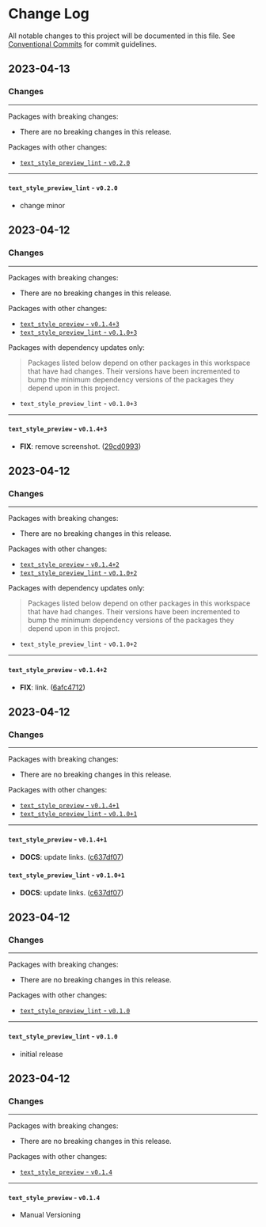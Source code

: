 # Change Log

All notable changes to this project will be documented in this file.
See [Conventional Commits](https://conventionalcommits.org) for commit guidelines.

## 2023-04-13

### Changes

---

Packages with breaking changes:

 - There are no breaking changes in this release.

Packages with other changes:

 - [`text_style_preview_lint` - `v0.2.0`](#text_style_preview_lint---v020)

---

#### `text_style_preview_lint` - `v0.2.0`

 - change minor


## 2023-04-12

### Changes

---

Packages with breaking changes:

 - There are no breaking changes in this release.

Packages with other changes:

 - [`text_style_preview` - `v0.1.4+3`](#text_style_preview---v0143)
 - [`text_style_preview_lint` - `v0.1.0+3`](#text_style_preview_lint---v0103)

Packages with dependency updates only:

> Packages listed below depend on other packages in this workspace that have had changes. Their versions have been incremented to bump the minimum dependency versions of the packages they depend upon in this project.

 - `text_style_preview_lint` - `v0.1.0+3`

---

#### `text_style_preview` - `v0.1.4+3`

 - **FIX**: remove screenshot. ([29cd0993](https://github.com/K9i-0/text_style_preview/commit/29cd0993437f0a518982eaf5ab6f9bef20805830))


## 2023-04-12

### Changes

---

Packages with breaking changes:

 - There are no breaking changes in this release.

Packages with other changes:

 - [`text_style_preview` - `v0.1.4+2`](#text_style_preview---v0142)
 - [`text_style_preview_lint` - `v0.1.0+2`](#text_style_preview_lint---v0102)

Packages with dependency updates only:

> Packages listed below depend on other packages in this workspace that have had changes. Their versions have been incremented to bump the minimum dependency versions of the packages they depend upon in this project.

 - `text_style_preview_lint` - `v0.1.0+2`

---

#### `text_style_preview` - `v0.1.4+2`

 - **FIX**: link. ([6afc4712](https://github.com/K9i-0/text_style_preview/commit/6afc4712aa1ed3cfc6f8985bf00b854d65bd18f3))


## 2023-04-12

### Changes

---

Packages with breaking changes:

 - There are no breaking changes in this release.

Packages with other changes:

 - [`text_style_preview` - `v0.1.4+1`](#text_style_preview---v0141)
 - [`text_style_preview_lint` - `v0.1.0+1`](#text_style_preview_lint---v0101)

---

#### `text_style_preview` - `v0.1.4+1`

 - **DOCS**: update links. ([c637df07](https://github.com/K9i-0/text_style_preview/commit/c637df07eba13017a3816527c586d915f24dc122))

#### `text_style_preview_lint` - `v0.1.0+1`

 - **DOCS**: update links. ([c637df07](https://github.com/K9i-0/text_style_preview/commit/c637df07eba13017a3816527c586d915f24dc122))


## 2023-04-12

### Changes

---

Packages with breaking changes:

 - There are no breaking changes in this release.

Packages with other changes:

 - [`text_style_preview_lint` - `v0.1.0`](#text_style_preview_lint---v010)

---

#### `text_style_preview_lint` - `v0.1.0`

 - initial release


## 2023-04-12

### Changes

---

Packages with breaking changes:

 - There are no breaking changes in this release.

Packages with other changes:

 - [`text_style_preview` - `v0.1.4`](#text_style_preview---v014)

---

#### `text_style_preview` - `v0.1.4`

 - Manual Versioning

